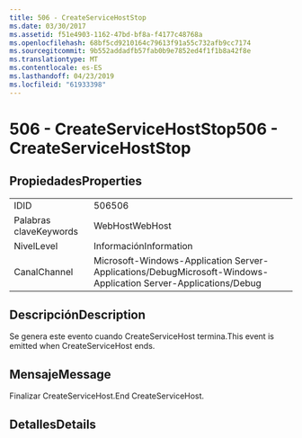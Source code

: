 ```yaml
---
title: 506 - CreateServiceHostStop
ms.date: 03/30/2017
ms.assetid: f51e4903-1162-47bd-bf8a-f4177c48768a
ms.openlocfilehash: 68bf5cd9210164c79613f91a55c732afb9cc7174
ms.sourcegitcommit: 9b552addadfb57fab0b9e7852ed4f1f1b8a42f8e
ms.translationtype: MT
ms.contentlocale: es-ES
ms.lasthandoff: 04/23/2019
ms.locfileid: "61933398"
---
```

# <a name="506---createservicehoststop"></a><span data-ttu-id="8b92f-102">506 - CreateServiceHostStop</span><span class="sxs-lookup"><span data-stu-id="8b92f-102">506 - CreateServiceHostStop</span></span>
## <a name="properties"></a><span data-ttu-id="8b92f-103">Propiedades</span><span class="sxs-lookup"><span data-stu-id="8b92f-103">Properties</span></span>  
  
|||  
|-|-|  
|<span data-ttu-id="8b92f-104">ID</span><span class="sxs-lookup"><span data-stu-id="8b92f-104">ID</span></span>|<span data-ttu-id="8b92f-105">506</span><span class="sxs-lookup"><span data-stu-id="8b92f-105">506</span></span>|  
|<span data-ttu-id="8b92f-106">Palabras clave</span><span class="sxs-lookup"><span data-stu-id="8b92f-106">Keywords</span></span>|<span data-ttu-id="8b92f-107">WebHost</span><span class="sxs-lookup"><span data-stu-id="8b92f-107">WebHost</span></span>|  
|<span data-ttu-id="8b92f-108">Nivel</span><span class="sxs-lookup"><span data-stu-id="8b92f-108">Level</span></span>|<span data-ttu-id="8b92f-109">Información</span><span class="sxs-lookup"><span data-stu-id="8b92f-109">Information</span></span>|  
|<span data-ttu-id="8b92f-110">Canal</span><span class="sxs-lookup"><span data-stu-id="8b92f-110">Channel</span></span>|<span data-ttu-id="8b92f-111">Microsoft-Windows-Application Server-Applications/Debug</span><span class="sxs-lookup"><span data-stu-id="8b92f-111">Microsoft-Windows-Application Server-Applications/Debug</span></span>|  
  
## <a name="description"></a><span data-ttu-id="8b92f-112">Descripción</span><span class="sxs-lookup"><span data-stu-id="8b92f-112">Description</span></span>  
 <span data-ttu-id="8b92f-113">Se genera este evento cuando CreateServiceHost termina.</span><span class="sxs-lookup"><span data-stu-id="8b92f-113">This event is emitted when CreateServiceHost ends.</span></span>  
  
## <a name="message"></a><span data-ttu-id="8b92f-114">Mensaje</span><span class="sxs-lookup"><span data-stu-id="8b92f-114">Message</span></span>  
 <span data-ttu-id="8b92f-115">Finalizar CreateServiceHost.</span><span class="sxs-lookup"><span data-stu-id="8b92f-115">End CreateServiceHost.</span></span>  
  
## <a name="details"></a><span data-ttu-id="8b92f-116">Detalles</span><span class="sxs-lookup"><span data-stu-id="8b92f-116">Details</span></span>
